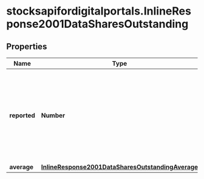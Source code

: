 # stocksapifordigitalportals.InlineResponse2001DataSharesOutstanding

## Properties

Name | Type | Description | Notes
------------ | ------------- | ------------- | -------------
**reported** | **Number** | Number of shares outstanding as reported by the company. This represents the basic (actual) shares outstanding. | [optional] 
**average** | [**InlineResponse2001DataSharesOutstandingAverage**](InlineResponse2001DataSharesOutstandingAverage.md) |  | [optional] 


